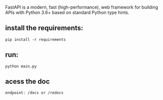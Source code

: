 FastAPI is a modern, fast (high-performance), web framework for building APIs with Python 3.6+ based on standard Python type hints.

## install the requirements:

    pip install -r requirements


## run:
    
    python main.py

## acess the doc
    
    endpoint: /docs or /redocs